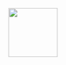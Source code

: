 <div id="header" align="center">
  <img src="https://media.giphy.com/media/13RNlgVcGa3sbu/giphy.gif" width="100"/>
